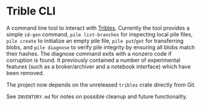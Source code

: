 # Trible CLI

A command line tool to interact with [Tribles](https://github.com/triblespace/tribles-rust).
Currently the tool provides a simple `id-gen` command, `pile list-branches` for
inspecting local pile files, `pile create` to initialize an empty pile file,
`pile put`/`get` for transferring blobs, and `pile diagnose` to verify pile
integrity by ensuring all blobs match their hashes. The diagnose command exits
with a nonzero code if corruption is found. It previously contained a
number of experimental features (such as a broker/archiver and a notebook
interface) which have been removed.

The project now depends on the unreleased `tribles` crate directly from Git.

See `INVENTORY.md` for notes on possible cleanup and future functionality.
